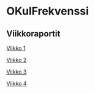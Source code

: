 # OKulFrekvenssi
## Viikkoraportit
[Viikko 1](./dokumentaatio/viikkoraportti1.md)
 
[Viikko 2](./dokumentaatio/viikkoraportti2.md)

[Viikko 3](./dokumentaatio/viikkoraportti3.md)

[Viikko 4](./dokumentaatio/viikkoraportti4.md)
